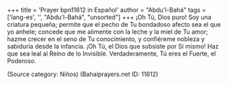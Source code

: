 +++
title = 'Prayer bpn11612 in Español'
author = "Abdu'l-Bahá"
tags = ['lang-es', '', "Abdu'l-Bahá", "unsorted"]
+++
¡Oh Tú, Dios puro! Soy una criatura pequeña; permite que el pecho de Tu bondadoso afecto sea el que yo anhele; concede que me alimente con la leche y la miel de Tu amor; hazme crecer en el seno de Tu conocimiento, y confiéreme nobleza y sabiduría desde la infancia.
¡Oh Tú, el Dios que subsiste por Sí mismo! Haz que sea leal al Reino de lo Invisible. 
Verdaderamente, Tú eres el Fuerte, el Poderoso.

(Source category: Niños)
(Bahaiprayers.net ID: 11612)
